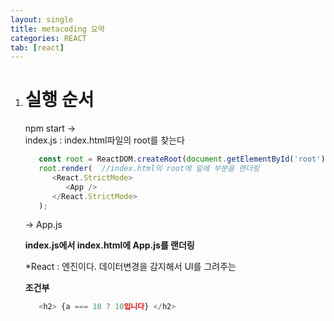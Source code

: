 ```yaml
---
layout: single
title: metacoding 요약
categories: REACT
tab: [react]
---
```


1. # 실행 순서
   npm start →   
   index.js : index.html파일의 root를 찾는다   
   ```javascript
      const root = ReactDOM.createRoot(document.getElementById('root')); //index.html파일에서 id = root를 찾는다
      root.render(  //index.html의 root에 밑에 부분을 랜더링
         <React.StrictMode>
            <App />
         </React.StrictMode>
      );
   ```
   → App.js   

   __index.js에서 index.html에 App.js를 랜더링__   

   *React : 엔진이다. 데이터변경을 감지해서 UI를 그려주는   

   __조건부__   
   ```javascript
      <h2> {a === 10 ? 10입니다} </h2>
   ```